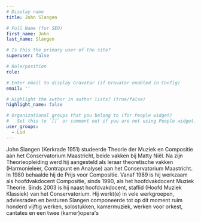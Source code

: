 ```yaml
---
# Display name
title: John Slangen

# Full Name (for SEO)
first_name: John
last_name: Slangen

# Is this the primary user of the site?
superuser: false

# Role/position
role: 

# Enter email to display Gravatar (if Gravatar enabled in Config)
email: ''

# Highlight the author in author lists? (true/false)
highlight_name: false

# Organizational groups that you belong to (for People widget)
#   Set this to `[]` or comment out if you are not using People widget.
user_groups:
  - Lid
---
```


John Slangen (Kerkrade 1951) studeerde Theorie der Muziek en
Compositie aan het Conservatorium Maastricht, beide vakken bij Matty
Niël. Na zijn Theorieopleiding werd hij aangesteld als leraar
theoretische vakken (Harmonieleer, Contrapunt en Analyse) aan het
Conservatorium Maastricht. In 1980 behaalde hij de Prijs voor
Compositie. Vanaf 1989 is hij werkzaam als hoofdvakdocent Compositie,
sinds 1990, als het hoofdvakdocent Muziek Theorie. Sinds 2003 is hij
naast hoofdvakdocent, staflid (Hoofd Muziek Klassiek) van het
Conservatorium. Hij werkt(e) in vele werkgroepen, adviesraden en
besturen Slangen componeerde tot op dit moment ruim honderd vijftig
werken, solostukken, kamermuziek, werken voor orkest, cantates en een
twee (kamer)opera's